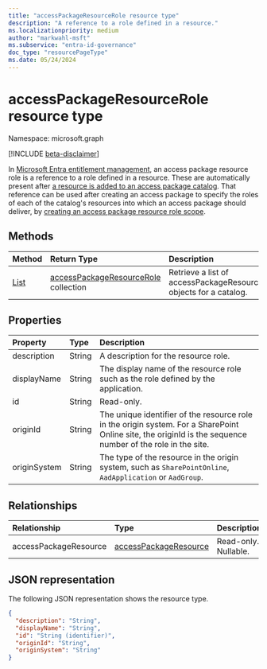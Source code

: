 ```yaml
---
title: "accessPackageResourceRole resource type"
description: "A reference to a role defined in a resource."
ms.localizationpriority: medium
author: "markwahl-msft"
ms.subservice: "entra-id-governance"
doc_type: "resourcePageType"
ms.date: 05/24/2024
---
```


# accessPackageResourceRole resource type

Namespace: microsoft.graph

[!INCLUDE [beta-disclaimer](../../includes/beta-disclaimer.md)]

In [Microsoft Entra entitlement management](entitlementmanagement-overview.md), an access package resource role is a reference to a role defined in a resource. These are automatically present after [a resource is added to an access package catalog](../api/entitlementmanagement-post-accesspackageresourcerequests.md). That reference can be used after creating an access package to specify the roles of each of the catalog's resources into which an access package should deliver, by [creating an access package resource role scope](../api/accesspackage-post-accesspackageresourcerolescopes.md).

## Methods

| Method       | Return Type | Description |
|:-------------|:------------|:------------|
| [List](../api/accesspackagecatalog-list-accesspackageresourceroles.md) | [accessPackageResourceRole](accesspackageresourcerole.md) collection | Retrieve a list of accessPackageResourceRole objects for a catalog. |

## Properties

| Property     | Type        | Description |
|:-------------|:------------|:------------|
|description|String|A description for the resource role.|
|displayName|String|The display name of the resource role such as the role defined by the application.|
|id|String| Read-only.|
|originId|String|The unique identifier of the resource role in the origin system. For a SharePoint Online site, the originId is the sequence number of the role in the site. |
|originSystem|String|The type of the resource in the origin system, such as `SharePointOnline`, `AadApplication` or `AadGroup`.|

## Relationships

| Relationship | Type        | Description |
|:-------------|:------------|:------------|
|accessPackageResource|[accessPackageResource](accesspackageresource.md)| Read-only. Nullable.|

## JSON representation

The following JSON representation shows the resource type.

<!-- {
  "blockType": "resource",
  "optionalProperties": [

  ],
  "@odata.type": "microsoft.graph.accessPackageResourceRole",
  "keyProperty": "id"
}-->

```json
{
  "description": "String",
  "displayName": "String",
  "id": "String (identifier)",
  "originId": "String",
  "originSystem": "String"
}
```

<!-- uuid: 16cd6b66-4b1a-43a1-adaf-3a886856ed98
2019-02-04 14:57:30 UTC -->
<!-- {
  "type": "#page.annotation",
  "description": "accessPackageResourceRole resource",
  "keywords": "",
  "section": "documentation",
  "tocPath": ""
}-->
